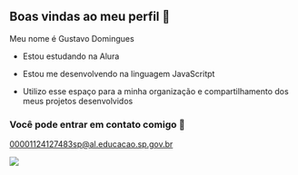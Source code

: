 ## Boas vindas ao meu perfil 🧡

Meu nome é Gustavo Domingues 

- Estou estudando na Alura

- Estou me desenvolvendo na linguagem JavaScritpt

-  Utilizo esse espaço para a minha organização e compartilhamento dos meus projetos desenvolvidos


### Você pode entrar em contato comigo 📧

00001124127483sp@al.educacao.sp.gov.br


![](https://media1.tenor.com/m/eOBzNBv8NvoAAAAd/igona-s%C3%A9ria.gif)

